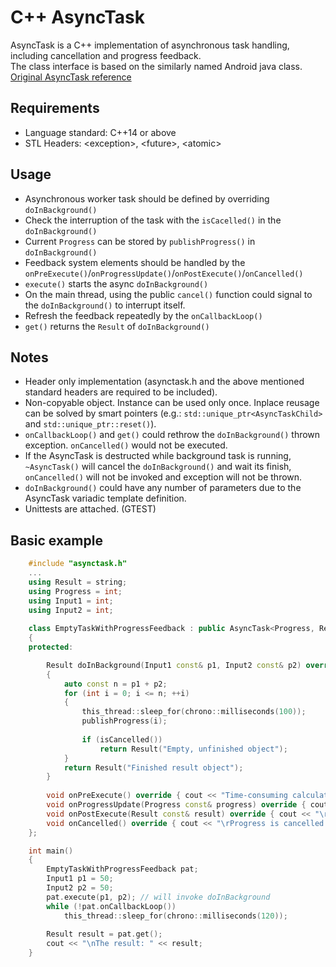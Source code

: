 # C++ AsyncTask
AsyncTask is a C++ implementation of asynchronous task handling, including cancellation and progress feedback.<br>
The class interface is based on the similarly named Android java class.<br>
[Original AsyncTask reference](https://developer.android.com/reference/android/os/AsyncTask)

## Requirements
* Language standard: C++14 or above
* STL Headers: \<exception\>, \<future\>, \<atomic\>

## Usage
* Asynchronous worker task should be defined by overriding `doInBackground()`
* Check the interruption of the task with the `isCacelled()` in the `doInBackground()`
* Current `Progress` can be stored by `publishProgress()` in `doInBackground()`
* Feedback system elements should be handled by the `onPreExecute()`/`onProgressUpdate()`/`onPostExecute()`/`onCancelled()`
* `execute()` starts the async `doInBackground()`
* On the main thread, using the public `cancel()` function could signal to the `doInBackground()` to interrupt itself.
* Refresh the feedback repeatedly by the `onCallbackLoop()`
* `get()` returns the `Result` of `doInBackground()`

## Notes
* Header only implementation (asynctask.h and the above mentioned standard headers are required to be included).
* Non-copyable object. Instance can be used only once. Inplace reusage can be solved by smart pointers (e.g.: `std::unique_ptr<AsyncTaskChild>` and `std::unique_ptr::reset()`).
* `onCallbackLoop()` and `get()` could rethrow the `doInBackground()` thrown exception. `onCancelled()` would not be executed.
* If the AsyncTask is destructed while background task is running, `~AsyncTask()` will cancel the `doInBackground()` and wait its finish, `onCancelled()` will not be invoked and exception will not be thrown.
* `doInBackground()` could have any number of parameters due to the AsyncTask variadic template definition.
* Unittests are attached. (GTEST)

## Basic example
```C++
    #include "asynctask.h"
    ...
    using Result = string;
    using Progress = int;
    using Input1 = int;
    using Input2 = int;
    
    class EmptyTaskWithProgressFeedback : public AsyncTask<Progress, Result, Input1, Input2>
    {
    protected:

        Result doInBackground(Input1 const& p1, Input2 const& p2) override
        {
            auto const n = p1 + p2;
            for (int i = 0; i <= n; ++i)
            {
                this_thread::sleep_for(chrono::milliseconds(100));
                publishProgress(i);
                
                if (isCancelled()) 
                    return Result("Empty, unfinished object");
            }
            return Result("Finished result object");
        }
  
        void onPreExecute() override { cout << "Time-consuming calculation:\n" << "Progress: 0%"; }
        void onProgressUpdate(Progress const& progress) override { cout << "\rProgress: " << progress << "%"; }
        void onPostExecute(Result const& result) override { cout << "\rProgress is finished."; }
        void onCancelled() override { cout << "\rProgress is cancelled."; }
    };

    int main()
    {
        EmptyTaskWithProgressFeedback pat;
        Input1 p1 = 50;
        Input2 p2 = 50;
        pat.execute(p1, p2); // will invoke doInBackground
        while (!pat.onCallbackLoop())
            this_thread::sleep_for(chrono::milliseconds(120));
        
        Result result = pat.get();
        cout << "\nThe result: " << result;
    }
```
